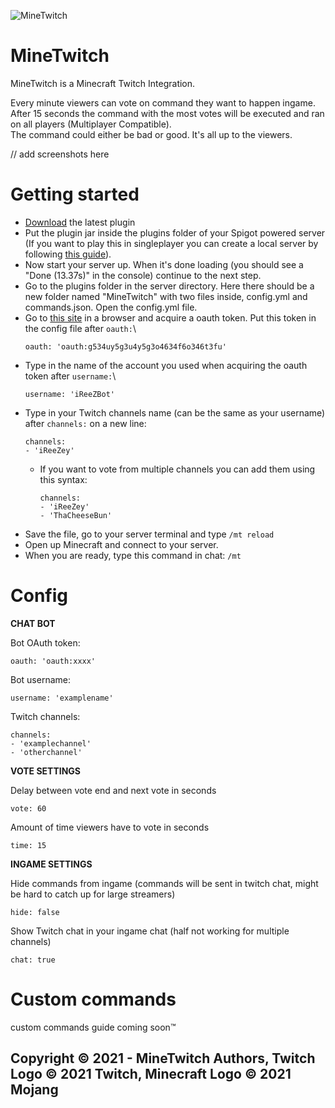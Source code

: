 ![MineTwitch](https://github.com/risbun/MineTwitch/blob/master/docs/MineTwitchWordmark.png?raw=true)

# MineTwitch

MineTwitch is a Minecraft Twitch Integration.

Every minute viewers can vote on command they want to happen ingame.\
After 15 seconds the command with the most votes will be executed and ran on all players (Multiplayer Compatible).\
The command could either be bad or good. It's all up to the viewers.

// add screenshots here

# Getting started

* [Download](https://github.com/risbun/MineTwitch/releases) the latest plugin
* Put the plugin jar inside the plugins folder of your Spigot powered server (If you want to play this in singleplayer you can create a local server by following [this guide](https://www.youtube.com/watch?v=ez2NgYtcaNc)).
* Now start your server up. When it's done loading (you should see a "Done (13.37s)" in the console) continue to the next step.
* Go to the plugins folder in the server directory. Here there should be a new folder named "MineTwitch" with two files inside, config.yml and commands.json. Open the config.yml file.
* Go to [this site](https://twitchapps.com/tmi/) in a browser and acquire a oauth token. Put this token in the config file after `oauth:`\
  ```
  oauth: 'oauth:g534uy5g3u4y5g3o4634f6o346t3fu'
  ```
* Type in the name of the account you used when acquiring the oauth token after `username:`\
  ```
  username: 'iReeZBot'
  ```
* Type in your Twitch channels name (can be the same as your username) after `channels:` on a new line:
  ```
  channels:
  - 'iReeZey'
  ```
  - If you want to vote from multiple channels you can add them using this syntax:
    ```
    channels:
    - 'iReeZey'
    - 'ThaCheeseBun'
    ```
* Save the file, go to your server terminal and type `/mt reload`
* Open up Minecraft and connect to your server.
* When you are ready, type this command in chat: `/mt`

# Config
**CHAT BOT**

Bot OAuth token:
```
oauth: 'oauth:xxxx'
```

Bot username:
```
username: 'examplename'
```

Twitch channels:
```
channels:
- 'examplechannel'
- 'otherchannel'
```

**VOTE SETTINGS**

Delay between vote end and next vote in seconds
```
vote: 60
```
    
Amount of time viewers have to vote in seconds
```
time: 15
```

**INGAME SETTINGS**

Hide commands from ingame (commands will be sent in twitch chat, might be hard to catch up for large streamers)
```
hide: false
```

Show Twitch chat in your ingame chat (half not working for multiple channels)
```
chat: true
```

# Custom commands

custom commands guide coming soon™

## Copyright &copy; 2021 - MineTwitch Authors, Twitch Logo &copy; 2021 Twitch, Minecraft Logo &copy; 2021 Mojang
